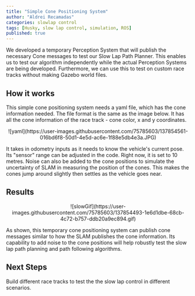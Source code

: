 ```yaml
---
title: "Simple Cone Positioning System"
author: "Aldrei Recamadas"
categories: slowlap control
tags: [Husky, slow lap control, simulation, ROS]
published: true
---
```


We developed a temporary Perception System that will publish the necessary Cone messages to test our Slow Lap Path Planner.
This enables us to test our algorithm independently while the actual Perception Systems are being developed.
Furthermore, we can use this to test on custom race tracks without making  Gazebo world files.

## How it works
This simple cone positioning system needs a yaml file, which has the cone information needed. The file format is the same as the image below.
It has all the cone information of the race track - cone color, x and y coordinates.

<p align="center">
![yaml](https://user-images.githubusercontent.com/75785603/137854561-016bd6f8-50d1-4e5d-ac6e-1f88e5db4e3a.JPG)
</p>
It takes in odometry inputs as it needs to know the vehicle's current pose.
Its "sensor" range can be adjusted in the code. Right now, it is set to 10 metres.
Noise can also be added to the cone positions to simulate the uncertainty of SLAM in measuring the position of the cones. This makes the cones jump around slightly then settles as the vehicle goes near.


## Results
<p align="center">
  ![slowGif](https://user-images.githubusercontent.com/75785603/137854493-1e6d1dbe-68cb-4c72-b757-ddb20a9ec894.gif)
</p>

As shown, this temporary cone positioning system can publish cone messages similar to how the SLAM publishes the cone information. Its capability to add noise to the cone positions will help robustly test the slow lap path planning and path following algorithms.

## Next Steps
Build different race tracks to test the the slow lap control in different scenarios.
